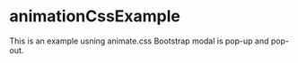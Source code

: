 # animationCssExample
This is an example usning animate.css
Bootstrap modal is pop-up and pop-out.

